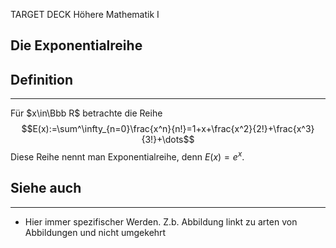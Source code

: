 
TARGET DECK
Höhere Mathematik I

Die Exponentialreihe
--
## Definition
***
Für $x\in\Bbb R$ betrachte die Reihe$$E(x):=\sum^\infty_{n=0}\frac{x^n}{n!}=1+x+\frac{x^2}{2!}+\frac{x^3}{3!}+\dots$$Diese Reihe nennt man Exponentialreihe, denn $E(x)=e^x$.
## Siehe auch
***
* Hier immer spezifischer Werden. Z.b. Abbildung linkt zu arten von Abbildungen und nicht umgekehrt
